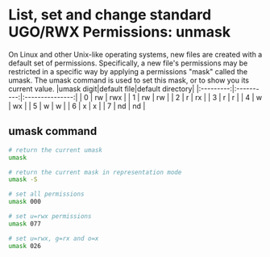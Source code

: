 # List, set and change standard UGO/RWX Permissions: unmask

On Linux and other Unix-like operating systems, new files are created with a default set of permissions. Specifically, a new file's permissions may be restricted in a specific way by applying a permissions "mask" called the umask. The umask command is used to set this mask, or to show you its current value.
|umask digit|default file|default directory|
|:---------:|:----------:|:---------------:|
|     0     |      rw    |      rwx        |
|     1     |      rw    |      rw         |
|     2     |      r     |      rx         |
|     3     |      r     |      r          |
|     4     |      w     |      wx         |
|     5     |      w     |      w          |
|     6     |      x     |      x          |
|     7     |      nd    |      nd         |

## umask command
```sh
# return the current umask
umask

# return the current mask in representation mode
umask -S

# set all permissions
umask 000

# set u=rwx permissions
umask 077

# set u=rwx, g=rx and o=x
umask 026
```